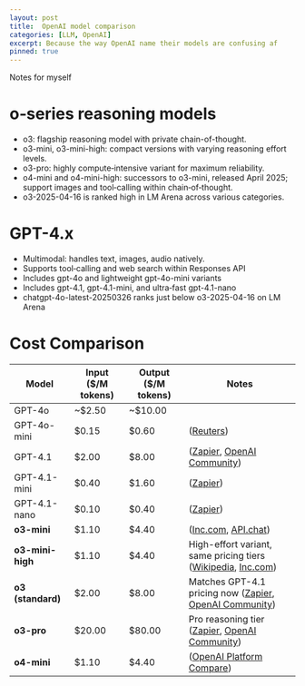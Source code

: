 ```yaml
---
layout: post
title:  OpenAI model comparison
categories: [LLM, OpenAI]
excerpt: Because the way OpenAI name their models are confusing af
pinned: true
---
```


<style>
#cost-comparison + table {
  width: 100%;
  table-layout: fixed;
}
#cost-comparison + th:nth-child(1),
#cost-comparison + td:nth-child(1) {
  width: auto;
  white-space: nowrap;
}
#cost-comparison + th:nth-child(2),
#cost-comparison + td:nth-child(2) {
  width: auto;
  white-space: nowrap;
}
#cost-comparison + th:nth-child(3),
#cost-comparison + td:nth-child(3) {
  width: auto;
  white-space: nowrap;
}
#cost-comparison + th:nth-child(4),
#cost-comparison + td:nth-child(4) {
  width: 100%;
}
</style>

Notes for myself

# o‑series reasoning models
* o3: flagship reasoning model with private chain-of-thought.
* o3-mini, o3-mini-high: compact versions with varying reasoning effort levels.
* o3-pro: highly compute‑intensive variant for maximum reliability.
* o4-mini and o4-mini-high: successors to o3-mini, released April 2025; support images and tool‑calling within chain‑of‑thought.
* o3-2025-04-16 is ranked high in LM Arena across various categories.

# GPT-4.x
* Multimodal: handles text, images, audio natively.
* Supports tool‑calling and web search within Responses API
* Includes gpt-4o and lightweight gpt-4o-mini variants
* Includes gpt-4.1, gpt-4.1-mini, and ultra‑fast gpt-4.1-nano
* chatgpt-4o-latest-20250326 ranks just below  o3-2025-04-16 on LM Arena

# Cost Comparison

| Model             | Input ($/M tokens) | Output ($/M tokens) | Notes                                                                  |
| ----------------- | ------------------ | ------------------- | ---------------------------------------------------------------------- |
| GPT-4o            | ~$2.50             | ~$10.00             |                                                                        |
| GPT-4o-mini       | $0.15              | $0.60               | ([Reuters][1])                                                         |
| GPT-4.1           | $2.00              | $8.00               | ([Zapier][2], [OpenAI Community][3])                                   |
| GPT-4.1-mini      | $0.40              | $1.60               | ([Zapier][2])                                                          |
| GPT-4.1-nano      | $0.10              | $0.40               | ([Zapier][2])                                                          |
| **o3-mini**       | $1.10              | $4.40               | ([Inc.com][4], [API.chat][5])                                          |
| **o3-mini-high**  | $1.10              | $4.40               | High-effort variant, same pricing tiers ([Wikipedia][6], [Inc.com][4]) |
| **o3 (standard)** | $2.00              | $8.00               | Matches GPT-4.1 pricing now ([Zapier][2], [OpenAI Community][7])       |
| **o3-pro**        | $20.00             | $80.00              | Pro reasoning tier ([Zapier][2], [OpenAI Community][7])                |
| **o4-mini**       | $1.10              | $4.40               | ([OpenAI Platform Compare][8])                                         |


[1]: https://www.reuters.com/technology/artificial-intelligence/openai-unveils-cheaper-small-ai-model-gpt-4o-mini-2024-07-18/?utm_source=chatgpt.com "OpenAI unveils cheaper small AI model GPT-4o mini"
[2]: https://zapier.com/blog/openai-o1/?utm_source=chatgpt.com "What are OpenAI o3 and o4? - Zapier"
[3]: https://community.openai.com/t/is-the-api-pricing-for-gpt-4-1-mini-and-o3-really-identical-now/1286911?utm_source=chatgpt.com "Is the API pricing for GPT-4.1 mini and o3 really identical now?"
[4]: https://www.inc.com/ben-sherry/openai-just-released-o3-mini-its-most-cost-efficient-model-yet/91141869?utm_source=chatgpt.com "OpenAI Just Released o3-mini, Its Most Cost-Efficient Model Yet"
[5]: https://api.chat/models/chatgpt-o3-mini/price/?utm_source=chatgpt.com "OpenAI ChatGPT o3-mini Price - API.chat"
[6]: https://en.wikipedia.org/wiki/OpenAI_o3?utm_source=chatgpt.com "OpenAI o3"
[7]: https://community.openai.com/t/o3-is-80-cheaper-and-introducing-o3-pro/1284925?utm_source=chatgpt.com "O3 is 80% cheaper and introducing o3-pro - Announcements"
[8]: https://platform.openai.com/docs/models/compare